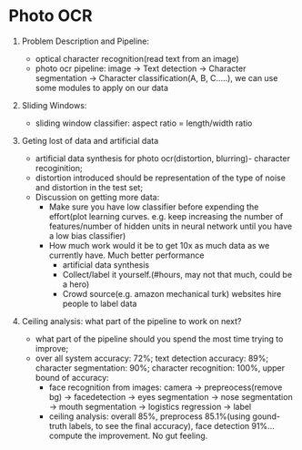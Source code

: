 # Photo OCR
1. Problem Description and Pipeline:
    - optical character recognition(read text from an image)
    - photo ocr pipeline: image -> Text detection -> Character segmentation -> Character classification(A, B, C.....), we can use some modules to apply on our data
2. Sliding Windows:
    - sliding window classifier: aspect ratio = length/width ratio
3. Geting lost of data and artificial data
    - artificial data synthesis for photo ocr(distortion, blurring)- character recoginition;
    - distortion introduced should be representation of the type of noise and distortion in the test set;
    - Discussion on getting more data:
        - Make sure you have low classifier before expending the effort(plot learning curves. e.g. keep increasing the number of features/number of hidden units in neural network until you have a low bias classifier)
        - How much work would it be to get 10x as much data as we currently have. Much better performance
            - artificial data synthesis
            - Collect/label it yourself.(#hours, may not that much, could be a hero)
            - Crowd source(e.g. amazon mechanical turk) websites hire people to label data

8. Ceiling analysis: what part of the pipeline to work on next?
    - what part of the pipeline should you spend the most time trying to improve;
    - over all system accuracy: 72%; text detection accuracy: 89%; character segmentation: 90%; character recognition: 100%, upper bound of accuracy:
         - face recognition from images: camera -> prepreocess(remove bg) -> facedetection -> eyes segmentation -> nose segmentation -> mouth segmentation -> logistics regression -> label
         - ceiling analysis: overall 85%,  preprocess 85.1%(using gound-truth labels, to see the final accuracy), face detection 91%... compute the improvement. No gut feeling.